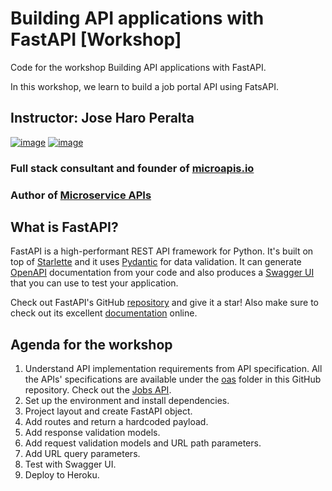 # Building API applications with FastAPI [Workshop]

Code for the workshop Building API applications with FastAPI.

In this workshop, we learn to build a job portal API using FatsAPI.

## Instructor: Jose Haro Peralta

[![image](https://img.shields.io/badge/LinkedIn-0077B5?style=for-the-badge&logo=linkedin&logoColor=white)](https://www.linkedin.com/in/jose-haro-peralta/) [![image](	https://img.shields.io/badge/Twitter-1DA1F2?style=for-the-badge&logo=twitter&logoColor=white)](https://twitter.com/JoseHaroPeralta)

### Full stack consultant and founder of [microapis.io](https://microapis.io)

### Author of [Microservice APIs](https://www.manning.com/books/microservice-apis)

## What is FastAPI?
FastAPI is a high-performant REST API framework for Python. 
It's built on top of [Starlette](https://www.starlette.io/)
and it uses [Pydantic](https://pydantic-docs.helpmanual.io/) 
for data validation. It can generate [OpenAPI](https://www.openapis.org/) 
documentation from your code and also produces a [Swagger UI](https://editor.swagger.io/) 
that you can use to test your application.

Check out FastAPI's GitHub [repository](https://fastapi.tiangolo.com/)
and give it a star! Also make sure to check out its excellent [documentation](https://fastapi.tiangolo.com/)
online.

## Agenda for the workshop

1. Understand API implementation requirements from API specification.
   All the APIs' specifications are available under the [oas](https://github.com/abunuwas/fastapi-workshop/tree/master/oas)
   folder in this GitHub repository. Check out the [Jobs API](https://algorizm.stoplight.io/docs/fastapi-tutorial/f0da51f3c4043-py-jobs-api).
2. Set up the environment and install dependencies.
3. Project layout and create FastAPI object.
4. Add routes and return a hardcoded payload.
5. Add response validation models.
6. Add request validation models and URL path parameters.
7. Add URL query parameters.
8. Test with Swagger UI.
9. Deploy to Heroku.
